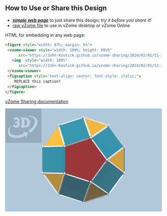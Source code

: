 
## How to Use or Share this Design

 - [***simple web page***](<https://John-Kostick.github.io/vzome-sharing/2024/02/01/11-30-58-J24-Gyroelongated-pentagonal-cupola-Polygon20/>) to just share this design; *try it before you share it!*
 - [raw vZome file](<https://raw.githubusercontent.com/John-Kostick/vzome-sharing/main/2024/02/01/11-30-58-J24-Gyroelongated-pentagonal-cupola-Polygon20/J24-Gyroelongated-pentagonal-cupola-Polygon20.vZome>) to use in vZome desktop or vZome Online
 
 HTML for embedding in any web page:
 ```html
<figure style="width: 87%; margin: 5%">
  <vzome-viewer style="width: 100%; height: 60vh"
       src="https://John-Kostick.github.io/vzome-sharing/2024/02/01/11-30-58-J24-Gyroelongated-pentagonal-cupola-Polygon20/J24-Gyroelongated-pentagonal-cupola-Polygon20.vZome" >
    <img  style="width: 100%"
       src="https://John-Kostick.github.io/vzome-sharing/2024/02/01/11-30-58-J24-Gyroelongated-pentagonal-cupola-Polygon20/J24-Gyroelongated-pentagonal-cupola-Polygon20.png" >
  </vzome-viewer>
  <figcaption style="text-align: center; font-style: italic;">
     REPLACE this caption!
  </figcaption>
</figure>
 ```

[vZome Sharing documentation](https://vzome.github.io/vzome/sharing.html#how-it-works)

![Image](<J24-Gyroelongated-pentagonal-cupola-Polygon20.png>)

